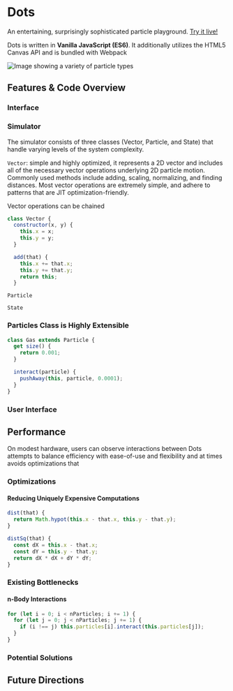 # Dots

An entertaining, surprisingly sophisticated particle playground.
[Try it live!](https://znrm.github.io/dots/)

Dots is written in **Vanilla JavaScript (ES6)**. It additionally utilizes the HTML5 Canvas API and is bundled with Webpack

![Image showing a variety of particle types](docs/dots-samples.gif?raw=true)

## Features & Code Overview

### Interface

### Simulator

The simulator consists of three classes (Vector, Particle, and State) that handle varying levels of the system complexity.

`Vector`: simple and highly optimized, it represents a 2D vector and includes all of the necessary vector operations underlying 2D particle motion. Commonly used methods include adding, scaling, normalizing, and finding distances. Most vector operations are extremely simple, and adhere to patterns that are JIT optimization-friendly.

Vector operations can be chained

```js
class Vector {
  constructor(x, y) {
    this.x = x;
    this.y = y;
  }

  add(that) {
    this.x += that.x;
    this.y += that.y;
    return this;
  }
```

`Particle`

`State`

### Particles Class is Highly Extensible

```js
class Gas extends Particle {
  get size() {
    return 0.001;
  }

  interact(particle) {
    pushAway(this, particle, 0.0001);
  }
}
```

### User Interface

## Performance

On modest hardware, users can observe interactions between
Dots attempts to balance efficiency with ease-of-use and flexibility and at times avoids optimizations that

### Optimizations

#### Reducing Uniquely Expensive Computations

```js
dist(that) {
  return Math.hypot(this.x - that.x, this.y - that.y);
}

distSq(that) {
  const dX = this.x - that.x;
  const dY = this.y - that.y;
  return dX * dX + dY * dY;
}
```

### Existing Bottlenecks

#### n-Body Interactions

```js
for (let i = 0; i < nParticles; i += 1) {
  for (let j = 0; j < nParticles; j += 1) {
    if (i !== j) this.particles[i].interact(this.particles[j]);
  }
}
```

### Potential Solutions

## Future Directions
